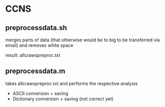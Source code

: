 # CCNS

## preprocessdata.sh
merges parts of data (that otherwise would be to big to be transferred via email) and removes white space

result: allcrawspreproc.txt

## preprocessdata.m
takes allcrawspreproc.txt and performs the respective analysis

- ASCII conversion + saving
- Dictionary conversion + saving (not correct yet)
